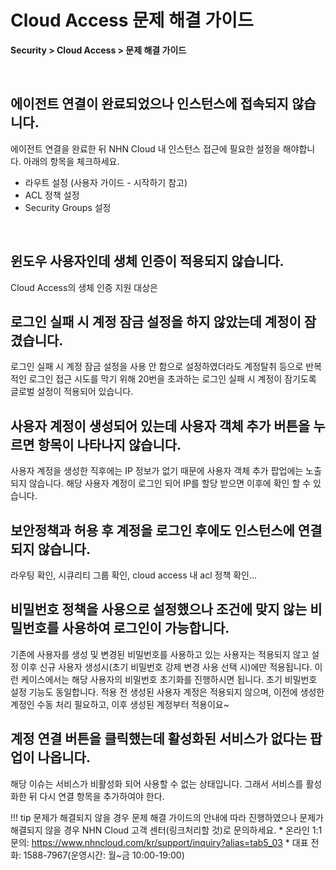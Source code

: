 # Cloud Access 문제 해결 가이드

**Security > Cloud Access > 문제 해결 가이드**

<br>

## 에이전트 연결이 완료되었으나 인스턴스에 접속되지 않습니다.
에이전트 연결을 완료한 뒤 NHN Cloud 내 인스턴스 접근에 필요한 설정을 해야합니다. 아래의 항목을 체크하세요. 

* 라우트 설정 (사용자 가이드 - 시작하기 참고)
* ACL 정책 설정
* Security Groups 설정

<br>

## 윈도우 사용자인데 생체 인증이 적용되지 않습니다.
Cloud Access의 생체 인증 지원 대상은 

## 로그인 실패 시 계정 잠금 설정을 하지 않았는데 계정이 잠겼습니다.
로그인 실패 시 계정 잠금 설정을 사용 안 함으로 설정하였더라도 계정탈취 등으로 반복적인 로그인 접근 시도를 막기 위해 20번을 초과하는 로그인 실패 시 계정이 잠기도록 글로벌 설정이 적용되어 있습니다.

## 사용자 계정이 생성되어 있는데 사용자 객체 추가 버튼을 누르면 항목이 나타나지 않습니다.
사용자 계정을 생성한 직후에는 IP 정보가 없기 때문에 사용자 객체 추가 팝업에는 노출되지 않습니다. 해당 사용자 계정이 로그인 되어 IP를 할당 받으면 이후에 확인 할 수 있습니다.

## 보안정책과 허용 후 계정을 로그인 후에도 인스턴스에 연결되지 않습니다.
라우팅 확인, 시큐리티 그룹 확인, cloud access 내 acl 정책 확인... 

## 비밀번호 정책을 사용으로 설정했으나 조건에 맞지 않는 비밀번호를 사용하여 로그인이 가능합니다.
기존에 사용자를 생성 및 변경된 비밀번호를 사용하고 있는 사용자는 적용되지 않고 설정 이후 신규 사용자 생성시(초기 비밀번호 강제 변경 사용 선택 시)에만 적용됩니다. 이런 케이스에서는 해당 사용자의 비밀번호 초기화를 진행하시면 됩니다.
초기 비밀번호 설정 기능도 동일합니다. 적용 전 생성된 사용자 계정은 적용되지 않으며, 이전에 생성한 계정인 수동 처리 필요하고, 이후 생성된 계정부터 적용이요~

## 계정 연결 버튼을 클릭했는데 활성화된 서비스가 없다는 팝업이 나옵니다.
해당 이슈는 서비스가 비활성화 되어 사용할 수 없는 상태입니다. 그래서 서비스를 활성화한 뒤 다시 연결 항목을 추가하여야 한다.

!!! tip 문제가 해결되지 않을 경우
    문제 해결 가이드의 안내에 따라 진행하였으나 문제가 해결되지 않을 경우 NHN Cloud 고객 센터(링크처리할 것)로 문의하세요.
    * 온라인 1:1 문의: https://www.nhncloud.com/kr/support/inquiry?alias=tab5_03
    * 대표 전화: 1588-7967(운영시간: 월~금 10:00-19:00)